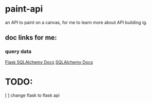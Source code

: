 # paint-api
an API to paint on a canvas, for me to learn more about API building ig.

## doc links for me:
### query data
[Flask SQLAlchemy Docs](https://flask-sqlalchemy.palletsprojects.com/en/3.0.x/quickstart/#query-the-data)
[SQLAlchemy Docs](https://docs.sqlalchemy.org/en/20/tutorial/data_select.html)

# TODO:
[ ] change flask to flask api